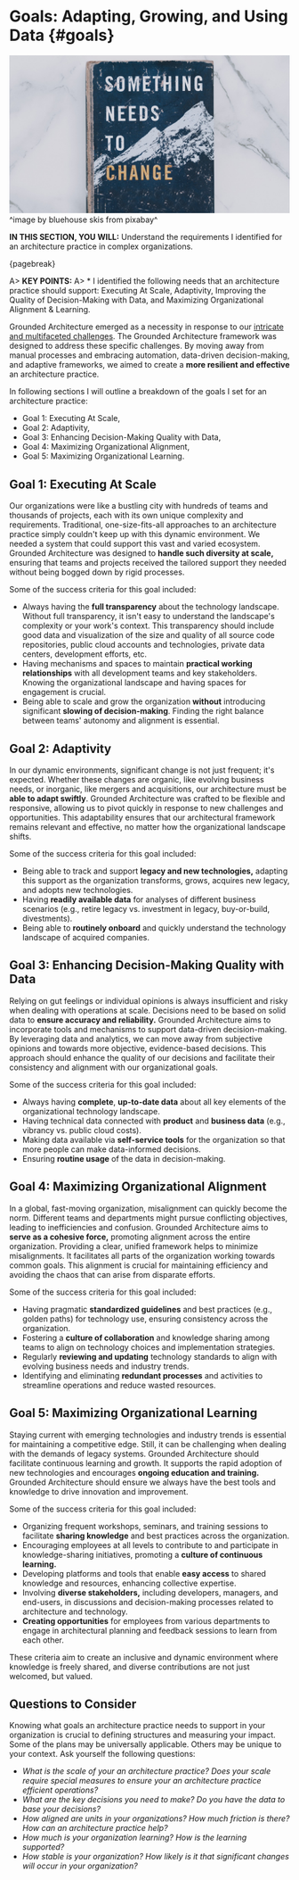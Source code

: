 

# Goals: Adapting, Growing, and Using Data {#goals}

![](assets/images/change-4777508_1280.jpg)
^image by bluehouse skis from pixabay^

**IN THIS SECTION, YOU WILL:** Understand the requirements I identified for an architecture practice in complex organizations.

{pagebreak}

A> **KEY POINTS:**
A> * I identified the following needs that an architecture practice should support: Executing At Scale, Adaptivity, Improving the Quality of Decision-Making with Data, and Maximizing Organizational Alignment & Learning.

Grounded Architecture emerged as a necessity in response to our [intricate and multifaceted challenges](#context). The Grounded Architecture framework was designed to address these specific challenges. By moving away from manual processes and embracing automation, data-driven decision-making, and adaptive frameworks, we aimed to create a **more resilient and effective** an architecture practice. 

In following sections I will outline a breakdown of the goals I set for an architecture practice:
* Goal 1: Executing At Scale,
* Goal 2: Adaptivity,
* Goal 3: Enhancing Decision-Making Quality with Data,
* Goal 4: Maximizing Organizational Alignment,
* Goal 5: Maximizing Organizational Learning.

## Goal 1: Executing At Scale

Our organizations were like a bustling city with hundreds of teams and thousands of projects, each with its own unique complexity and requirements. Traditional, one-size-fits-all approaches to an architecture practice simply couldn't keep up with this dynamic environment. We needed a system that could support this vast and varied ecosystem. Grounded Architecture was designed to **handle such diversity at scale,** ensuring that teams and projects received the tailored support they needed without being bogged down by rigid processes.

Some of the success criteria for this goal included:

* Always having the **full transparency** about the technology landscape. Without full transparency, it isn't easy to understand the landscape's complexity or your work's context. This transparency should include good data and visualization of the size and quality of all source code repositories, public cloud accounts and technologies, private data centers, development efforts, etc.
* Having mechanisms and spaces to maintain **practical working relationships** with all development teams and key stakeholders. Knowing the organizational landscape and having spaces for engagement is crucial.
* Being able to scale and grow the organization **without** introducing significant **slowing of decision-making**. Finding the right balance between teams' autonomy and alignment is essential.

## Goal 2: Adaptivity

In our dynamic environments, significant change is not just frequent; it's expected. Whether these changes are organic, like evolving business needs, or inorganic, like mergers and acquisitions, our architecture must be **able to adapt swiftly**. Grounded Architecture was crafted to be flexible and responsive, allowing us to pivot quickly in response to new challenges and opportunities. This adaptability ensures that our architectural framework remains relevant and effective, no matter how the organizational landscape shifts.

Some of the success criteria for this goal included:
* Being able to track and support **legacy and new technologies,** adapting this support as the organization transforms, grows, acquires new legacy, and adopts new technologies.
* Having **readily available data** for analyses of different business scenarios (e.g., retire legacy vs. investment in legacy, buy-or-build, divestments).
* Being able to **routinely onboard** and quickly understand the technology landscape of acquired companies.

## Goal 3: Enhancing Decision-Making Quality with Data

Relying on gut feelings or individual opinions is always insufficient and risky when dealing with operations at scale. Decisions need to be based on solid data to **ensure accuracy and reliability.** Grounded Architecture aims to incorporate tools and mechanisms to support data-driven decision-making. By leveraging data and analytics, we can move away from subjective opinions and towards more objective, evidence-based decisions. This approach should enhance the quality of our decisions and facilitate their consistency and alignment with our organizational goals.

Some of the success criteria for this goal included:
* Always having **complete**, **up-to-date data** about all key elements of the organizational technology landscape.
* Having technical data connected with **product** and **business data** (e.g., vibrancy vs. public cloud costs).
* Making data available via **self-service tools** for the organization so that more people can make data-informed decisions.
* Ensuring **routine usage** of the data in decision-making.

## Goal 4: Maximizing Organizational Alignment

In a global, fast-moving organization, misalignment can quickly become the norm. Different teams and departments might pursue conflicting objectives, leading to inefficiencies and confusion. Grounded Architecture aims to **serve as a cohesive force,** promoting alignment across the entire organization. Providing a clear, unified framework helps to minimize misalignments. It facilitates all parts of the organization working towards common goals. This alignment is crucial for maintaining efficiency and avoiding the chaos that can arise from disparate efforts.

Some of the success criteria for this goal included:
* Having pragmatic **standardized guidelines** and best practices (e.g., golden paths) for technology use, ensuring consistency across the organization. 
* Fostering a **culture of collaboration** and knowledge sharing among teams to align on technology choices and implementation strategies. 
* Regularly **reviewing and updating** technology standards to align with evolving business needs and industry trends.
* Identifying and eliminating **redundant processes** and activities to streamline operations and reduce wasted resources. 

## Goal 5: Maximizing Organizational Learning

Staying current with emerging technologies and industry trends is essential for maintaining a competitive edge. Still, it can be challenging when dealing with the demands of legacy systems. Grounded Architecture should facilitate continuous learning and growth. It supports the rapid adoption of new technologies and encourages **ongoing education and training.** Grounded Architecture should ensure we always have the best tools and knowledge to drive innovation and improvement.

Some of the success criteria for this goal included:

* Organizing frequent workshops, seminars, and training sessions to facilitate **sharing knowledge** and best practices across the organization.
* Encouraging employees at all levels to contribute to and participate in knowledge-sharing initiatives, promoting a **culture of continuous learning.**
* Developing platforms and tools that enable **easy access** to shared knowledge and resources, enhancing collective expertise.
* Involving **diverse stakeholders,** including developers, managers, and end-users, in discussions and decision-making processes related to architecture and technology.
* **Creating opportunities** for employees from various departments to engage in architectural planning and feedback sessions to learn from each other.

These criteria aim to create an inclusive and dynamic environment where knowledge is freely shared, and diverse contributions are not just welcomed, but valued.

## Questions to Consider

Knowing what goals an architecture practice needs to support in your organization is crucial to defining structures and measuring your impact. Some of the plans may be universally applicable. Others may be unique to your context. Ask yourself the following questions:

* *What is the scale of your an architecture practice? Does your scale require special measures to ensure your an architecture practice efficient operations?*
* *What are the key decisions you need to make? Do you have the data to base your decisions?*
* *How aligned are units in your organizations? How much friction is there? How can an architecture practice help?*
* *How much is your organization learning? How is the learning supported?*
* *How stable is your organization? How likely is it that significant changes will occur in your organization?* 
